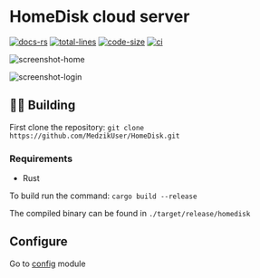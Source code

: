 # HomeDisk cloud server

[docs-rs]: https://img.shields.io/badge/docs.rs-66c2a5?style=for-the-badge&labelColor=555555&logo=docs.rs
[total-lines]: https://img.shields.io/tokei/lines/github/MedzikUser/HomeDisk?style=for-the-badge&logo=github&color=fede00
[code-size]: https://img.shields.io/github/languages/code-size/MedzikUser/HomeDisk?style=for-the-badge&color=c8df52&logo=github
[ci]: https://img.shields.io/github/workflow/status/MedzikUser/HomeDisk/Rust/main?style=for-the-badge

[screenshot-home]: https://cdn.medzik.xyz/x4Glw7w.png
[screenshot-login]: https://cdn.medzik.xyz/KpwY4nb.png

[![docs-rs]](https://homedisk-doc.vercel.app)
[![total-lines]](https://github.com/MedzikUser/HomeDisk)
[![code-size]](https://github.com/MedzikUser/HomeDisk)
[![ci]](https://github.com/MedzikUser/HomeDisk/actions/workflows/rust.yml)

![screenshot-home]

![screenshot-login]

## 👨‍💻 Building

First clone the repository: `git clone https://github.com/MedzikUser/HomeDisk.git`

### Requirements
- Rust

To build run the command: `cargo build --release`

The compiled binary can be found in `./target/release/homedisk`

## Configure

Go to [config](https://homedisk-doc.medzik.xyz/homedisk_types/config) module

